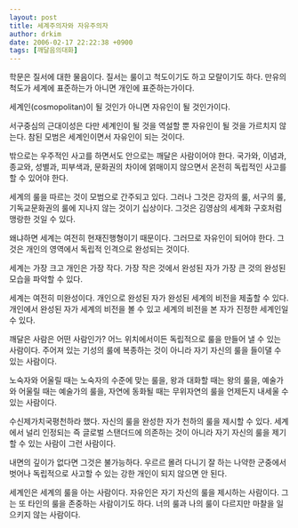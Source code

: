 ```yaml
---
layout: post
title: 세계주의자와 자유주의자
author: drkim
date: 2006-02-17 22:22:38 +0900
tags: [깨달음의대화]
---
```

학문은 질서에 대한 물음이다. 질서는 룰이고 척도이기도 하고 모랄이기도 하다. 만유의 척도가 세계에 표준하는가 아니면 개인에 표준하는가이다. 
  

  
세계인(cosmopolitan)이 될 것인가 아니면 자유인이 될 것인가이다. 
  

  
서구중심의 근대이성은 다만 세계인이 될 것을 역설할 뿐 자유인이 될 것을 가르치지 않는다. 참된 모범은 세계인이면서 자유인이 되는 것이다. 
  

  
밖으로는 우주적인 사고를 하면서도 안으로는 깨달은 사람이어야 한다. 국가와, 이념과, 종교와, 성별과, 피부색과, 문화권의 차이에 얽매이지 않으면서 온전히 독립적인 사고를 할 수 있어야 한다.
  

  
세계의 룰을 따르는 것이 모범으로 간주되고 있다. 그러나 그것은 강자의 룰, 서구의 룰, 기독교문화권의 룰에 지나지 않는 것이기 십상이다. 그것은 김영삼의 세계화 구호처럼 맹랑한 것일 수 있다. 
  

  
왜냐하면 세계는 여전히 현재진행형이기 때문이다. 그러므로 자유인이 되어야 한다. 그것은 개인의 영역에서 독립적 인격으로 완성되는 것이다. 
  

  
세계는 가장 크고 개인은 가장 작다. 가장 작은 것에서 완성된 자가 가장 큰 것의 완성된 모습을 파악할 수 있다.
  

  
세계는 여전히 미완성이다. 개인으로 완성된 자가 완성된 세계의 비전을 제출할 수 있다. 개인에서 완성된 자가 세계의 비전을 볼 수 있고 세계의 비전을 본 자가 진정한 세계인일 수 있다. 
  

  
깨달은 사람은 어떤 사람인가? 어느 위치에서이든 독립적으로 룰을 만들어 낼 수 있는 사람이다. 주어져 있는 기성의 룰에 복종하는 것이 아니라 자기 자신의 룰을 들이댈 수 있는 사람이다. 
  

  
노숙자와 어울릴 때는 노숙자의 수준에 맞는 룰을, 왕과 대화할 때는 왕의 룰을, 예술가와 어울릴 때는 예술가의 룰을, 자연에 동화될 때는 무위자연의 룰을 언제든지 내세울 수 있는 사람이다. 
  

  
수신제가치국평천하라 했다. 자신의 룰을 완성한 자가 천하의 룰을 제시할 수 있다. 세계에서 널리 인정되는 즉 글로벌 스탠더드에 의존하는 것이 아니라 자기 자신의 룰을 제기할 수 있는 사람이 그런 사람이다. 
  

  
내면의 깊이가 없다면 그것은 불가능하다. 우르르 몰려 다니기 잘 하는 나약한 군중에서 벗어나 독립적으로 사고할 수 있는 강한 개인이 되지 않으면 안 된다. 
  

  
세계인은 세계의 룰을 아는 사람이다. 자유인은 자기 자신의 룰을 제시하는 사람이다. 그는 또 타인의 룰을 존중하는 사람이기도 하다. 너의 룰과 나의 룰이 다르지만 마찰을 일으키지 않는 사람이다.